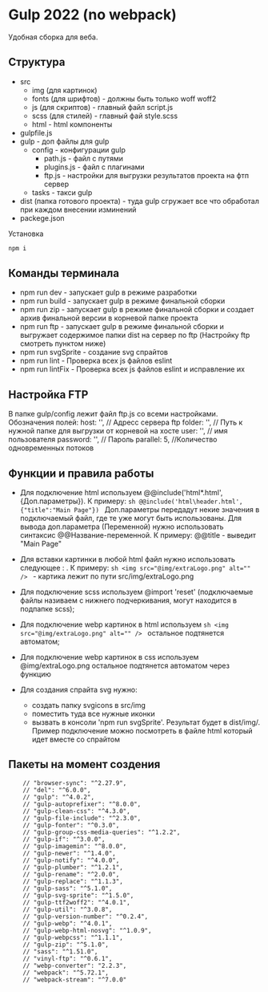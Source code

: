 # Gulp 2022 (no webpack)

Удобная сборка для веба.

## Структура

- src
  - img (для картинок)
  - fonts (для шрифтов) - должны быть только woff woff2
  - js (для скриптов) - главный файл script.js
  - scss (для стилей) - главный фай style.scss
  - html - html компоненты
- gulpfile.js
- gulp - доп файлы для gulp
  - config - конфигурации gulp
    - path.js - файл с путями
    - plugins.js - файл с плагинами
    - ftp.js - настройки для выгрузки результатов проекта на фтп сервер
  - tasks - такси gulp
- dist (папка готового проекта) - туда gulp сгружает все что обработал при каждом внесении изминений
- packege.json

Установка

```sh
npm i
```

## Команды терминала

- npm run dev - запускает gulp в режиме разработки
- npm run build - запускает gulp в режиме финальной сборки
- npm run zip - запускает gulp в режиме финальной сборки и создает архив финальной версии в корневой папке проекта
- npm run ftp - запускает gulp в режиме финальной сборки и выгружает содержимое папки dist на сервер по ftp (Настройку ftp смотреть пунктом ниже)
- npm run svgSprite - создание svg спрайтов
- npm run lint - Проверка всех js файлов eslint
- npm run lintFix - Проверка всех js файлов eslint и исправление их

## Настройка FTP

В папке gulp/config лежит файл ftp.js со всеми настройками. Обозначения полей:
host: '', // Адресс сервера ftp
folder: '', // Путь к нужной папке для выгрузки от корневой на хосте
user: '', // имя пользователя
password: '', // Пароль
parallel: 5, //Количество одновременных потоков

## Функции и правила работы

- Для подключение html используем @@include('html\*.html',{Доп.параметры}). К примеру:
  `sh @@include('html\header.html',{"title":"Main Page"}) `
  Доп.параметры передадут некие значения в подключаемый файл, где те уже могут быть использованы. Для вывода доп.параметра (Переменной) нужно использовать синтаксис @@Название-переменной. К примеру: @@title - выведит "Main Page"

- Для вставки картинки в любой html файл нужно использовать следующее : <img src="@img/продолжение пути к картинке" alt="" />. К примеру:
  `sh <img src="@img/extraLogo.png" alt="" /> ` - картика лежит по пути src/img/extraLogo.png

- Для подключение scss используем @import 'reset' (подключаемые файлы називаем с нижнего подчеркивания, могут находится в подпапке scss);

- Для подключение webp картинок в html используем `sh <img src="@img/extraLogo.png" alt="" /> ` остальное подтянется автоматом;

- Для подключение webp картинок в css используем @img/extraLogo.png остальное подтянется автоматом через функцию

- Для создания спрайта svg нужно:
  - создать папку svgicons в src/img
  - поместить туда все нужные иконки
  - вызвать в консоли 'npm run svgSprite'. Результат будет в dist/img/. Пример подключение можно посмотреть в файле html который идет вместе со спрайтом

## Пакеты на момент создения

    	// "browser-sync": "^2.27.9",
    	// "del": "^6.0.0",
    	// "gulp": "^4.0.2",
    	// "gulp-autoprefixer": "^8.0.0",
    	// "gulp-clean-css": "^4.3.0",
    	// "gulp-file-include": "^2.3.0",
    	// "gulp-fonter": "^0.3.0",
    	// "gulp-group-css-media-queries": "^1.2.2",
    	// "gulp-if": "^3.0.0",
    	// "gulp-imagemin": "^8.0.0",
    	// "gulp-newer": "^1.4.0",
    	// "gulp-notify": "^4.0.0",
    	// "gulp-plumber": "^1.2.1",
    	// "gulp-rename": "^2.0.0",
    	// "gulp-replace": "^1.1.3",
    	// "gulp-sass": "^5.1.0",
    	// "gulp-svg-sprite": "^1.5.0",
    	// "gulp-ttf2woff2": "^4.0.1",
    	// "gulp-util": "^3.0.8",
    	// "gulp-version-number": "^0.2.4",
    	// "gulp-webp": "^4.0.1",
    	// "gulp-webp-html-nosvg": "^1.0.9",
    	// "gulp-webpcss": "^1.1.1",
    	// "gulp-zip": "^5.1.0",
    	// "sass": "^1.51.0",
    	// "vinyl-ftp": "^0.6.1",
    	// "webp-converter": "2.2.3",
    	// "webpack": "^5.72.1",
    	// "webpack-stream": "^7.0.0"
